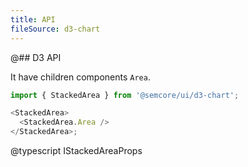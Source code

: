 ```yaml
---
title: API
fileSource: d3-chart
---
```


@## D3 API

It have children components `Area`.

```js
import { StackedArea } from '@semcore/ui/d3-chart';

<StackedArea>
  <StackedArea.Area />
</StackedArea>;
```

@typescript IStackedAreaProps
